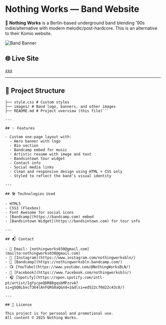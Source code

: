 # Nothing Works — Band Website

🎸 **Nothing Works** is a Berlin-based underground band blending '90s indie/alternative with modern melodic/post-hardcore. This is an alternative to their Komio website.

![Band Banner](images/banner-1.jpg)

## 🌐 Live Site
[xxx](https://your-github-username.github.io/repo-name/)  

---

## 📁 Project Structure

``` ├── index.html # Main HTML file
├── style.css # Custom styles
├── images/ # Band logo, banners, and other images
├── README.md # Project overview (this file)```

---

## ✨ Features

- Custom one-page layout with:
  - Hero banner with logo
  - Bio section
  - Bandcamp embed for music
  - Artistic resume with image and text
  - Bandsintown tour widget
  - Contact info
  - Social media links
  - Clean and responsive design using HTML + CSS only
  - Styled to reflect the band’s visual identity

---

## 🛠 Technologies Used

- HTML5
- CSS3 (Flexbox)
- Font Awesome for social icons
- [Bandcamp](https://bandcamp.com) embed
- [Bandsintown Widget](https://bandsintown.com) for tour info

---

## 📬 Contact

- 📧 Email: [nothingworks030@gmail.com](mailto:nothingworks030@gmail.com) 
- 📸 [Instagram](https://www.instagram.com/nothingworksbln/) 
- 🎵 [Bandcamp](https://nothingworksbln.bandcamp.com/) 
- 📺 [YouTube](https://www.youtube.com/@NothingWorksBLN/) 
- 📘 [Facebook](https://www.facebook.com/nothingworksbln/) 
- 🎧 [Spotify](https://open.spotify.com/intl-pt/artist/1gYycpeQDRB8gqsbMPzzvA?si=g5Q6LbxcT364lAnFQRG0aQ&nd=1&dlsi=ed522c70d22c43c8/) 

---

## 📄 License

This project is for personal and promotional use.  
All content © 2025 Nothing Works.
